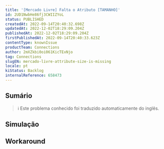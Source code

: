 ```yaml
---
title: '[Mercado Livre] Falta o Atributo [TAMANHO]'
id: 2UD1NwbHe86fj3CWIIZYoL
status: PUBLISHED
createdAt: 2022-09-14T20:40:32.698Z
updatedAt: 2022-12-02T18:29:09.204Z
publishedAt: 2022-12-02T18:29:09.204Z
firstPublishedAt: 2022-09-14T20:40:33.623Z
contentType: knownIssue
productTeam: Connections
author: 2mXZkbi0oi061KicTExNjo
tag: Connections
slugEN: mercado-livre-attribute-size-is-missing
locale: pt
kiStatus: Backlog
internalReference: 658473
---
```


## Sumário

>ℹ️ Este problema conhecido foi traduzido automaticamente do inglês.



## Simulação



## Workaround



